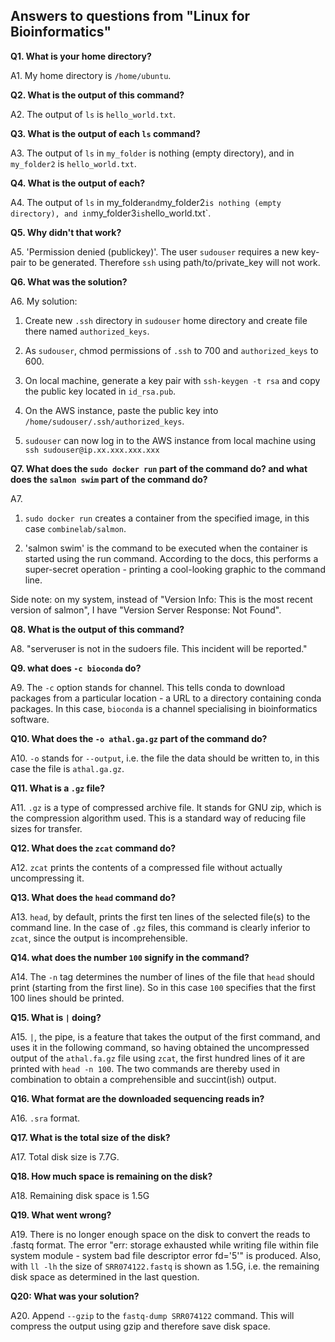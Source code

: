 ## Answers to questions from "Linux for Bioinformatics"

**Q1. What is your home directory?**

A1. My home directory is `/home/ubuntu`.

**Q2. What is the output of this command?**

A2. The output of `ls` is `hello_world.txt`.

**Q3. What is the output of each `ls` command?**

A3. The output of `ls` in `my_folder` is nothing (empty directory), and in `my_folder2` is `hello_world.txt`.

**Q4. What is the output of each?**

A4. The output of `ls` in my_folder` and `my_folder2` is nothing (empty directory), and in `my_folder3` is `hello_world.txt`.

**Q5. Why didn't that work?**

A5. 'Permission denied (publickey)'. The user `sudouser` requires a new key-pair to be generated. Therefore `ssh` using path/to/private_key will not work. 

**Q6. What was the solution?**

A6. My solution: 

1. Create new `.ssh` directory in `sudouser` home directory and create file there named `authorized_keys`.

2. As `sudouser`, chmod permissions of `.ssh` to 700 and `authorized_keys` to 600.

3. On local machine, generate a key pair with `ssh-keygen -t rsa` and copy the public key located in `id_rsa.pub`.

4. On the AWS instance, paste the public key into `/home/sudouser/.ssh/authorized_keys`.

5. `sudouser` can now log in to the AWS instance from local machine using `ssh sudouser@ip.xx.xxx.xxx.xxx`

**Q7. What does the `sudo docker run` part of the command do? and what does the `salmon swim` part of the command do?**

A7.

1. `sudo docker run` creates a container from the specified image, in this case `combinelab/salmon`.

2. 'salmon swim' is the command to be executed when the container is started using the run command. According to the docs, this performs a super-secret operation - printing a cool-looking graphic to the 
command line.

Side note: on my system, instead of "Version Info: This is the most recent version of salmon", I have "Version Server Response: Not Found".

**Q8. What is the output of this command?**

A8. "serveruser is not in the sudoers file.  This incident will be reported."

**Q9. what does `-c bioconda` do?**

A9. The `-c` option stands for channel. This tells conda to download packages from a particular location - a URL to a directory containing conda packages. In this case, `bioconda` is a channel specialising in 
bioinformatics software.

**Q10. What does the `-o athal.ga.gz` part of the command do?**

A10. `-o` stands for `--output`, i.e. the file the data should be written to, in this case the file is `athal.ga.gz`.

**Q11. What is a `.gz` file?**

A11. `.gz` is a type of compressed archive file. It stands for GNU zip, which is the compression algorithm used. This is a standard way of reducing file sizes for transfer. 

**Q12. What does the `zcat` command do?**

A12. `zcat` prints the contents of a compressed file without actually uncompressing it.

**Q13. What does the `head` command do?**

A13. `head`, by default, prints the first ten lines of the selected file(s) to the command line. In the case of `.gz` files, this command is clearly inferior to `zcat`, since the output is incomprehensible.

**Q14. what does the number `100` signify in the command?**

A14. The `-n` tag determines the number of lines of the file that `head` should print (starting from the first line). So in this case `100` specifies that the first 100 lines should be printed.

**Q15. What is `|` doing?**

A15. `|`, the pipe, is a feature that takes the output of the first command, and uses it in the following command, so having obtained the uncompressed output of the `athal.fa.gz` file using `zcat`, the first 
hundred lines of it are printed with `head -n 100`. The two commands are thereby used in combination to obtain a comprehensible and succint(ish) output.

**Q16. What format are the downloaded sequencing reads in?**

A16. `.sra` format.

**Q17. What is the total size of the disk?**

A17. Total disk size is 7.7G.

**Q18. How much space is remaining on the disk?**

A18. Remaining disk space is 1.5G

**Q19. What went wrong?**

A19. There is no longer enough space on the disk to convert the reads to .fastq format. The error "err: storage exhausted while writing file within file system module - system bad file descriptor error fd='5'" 
is produced. Also, with `ll -lh` the size of `SRR074122.fastq` is shown as 1.5G, i.e. the remaining disk space as determined in the last question.

**Q20: What was your solution?**

A20. Append `--gzip` to the `fastq-dump SRR074122` command. This will compress the output using gzip and therefore save disk space.

